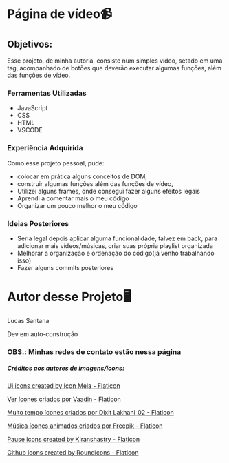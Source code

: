 # Página de vídeo:video_camera:

## Objetivos:

Esse projeto, de minha autoria, consiste num simples vídeo, setado em uma tag, acompanhado de botões que deverão executar algumas funções, além das funções de vídeo.

### Ferramentas Utilizadas

* JavaScript
* CSS
* HTML
* VSCODE

### Experiência Adquirida

Como esse projeto pessoal, pude: 

* colocar em prática alguns conceitos de DOM,
* construir algumas funções além das funções de vídeo,
* Utilizei alguns frames, onde consegui fazer alguns efeitos legais
* Aprendi a comentar mais o meu código
* Organizar um pouco melhor o meu código

### Ideias Posteriores

* Seria legal depois aplicar alguma funcionalidade, talvez em back, para adicionar mais vídeos/músicas, criar suas própria playlist organizada
* Melhorar a organização e ordenação do código(já venho trabalhando isso)
* Fazer alguns commits posteriores



# Autor desse Projeto:desktop_computer:

Lucas Santana 

Dev em auto-construção

### OBS.: Minhas redes de contato estão nessa página



##### Créditos aos autores de imagens/icons:

<a href="https://www.flaticon.com/free-icons/ui" title="ui icons">Ui icons created by Icon Mela - Flaticon</a>

<a href="https://www.flaticon.com/br/icones-gratis/ver" title="ver ícones">Ver ícones criados por Vaadin - Flaticon</a>




<a href="https://www.flaticon.com/br/icones-gratis/muito-tempo" title="muito tempo ícones">Muito tempo ícones criados por Dixit Lakhani_02 - Flaticon</a>




<a href="https://www.flaticon.com/br/icones-animados-gratis/musica" title="música ícones animados">Música ícones animados criados por Freepik - Flaticon</a>


<a href="https://www.flaticon.com/free-icons/pause" title="pause icons">Pause icons created by Kiranshastry - Flaticon</a>

<a href="https://www.flaticon.com/free-icons/github" title="github icons">Github icons created by Roundicons - Flaticon</a>